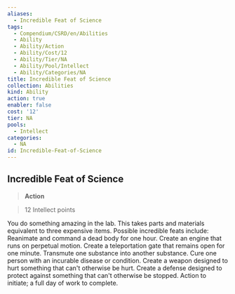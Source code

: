 ```yaml
---
aliases:
  - Incredible Feat of Science
tags:
  - Compendium/CSRD/en/Abilities
  - Ability
  - Ability/Action
  - Ability/Cost/12
  - Ability/Tier/NA
  - Ability/Pool/Intellect
  - Ability/Categories/NA
title: Incredible Feat of Science
collection: Abilities
kind: Ability
action: true
enabler: false
cost: '12'
tier: NA
pools:
  - Intellect
categories:
  - NA
id: Incredible-Feat-of-Science
---
```

## Incredible Feat of Science    
>**Action**    
>12 Intellect points  
    
You do something amazing in the lab. This takes parts and materials equivalent to three expensive items. Possible incredible feats include: Reanimate and command a dead body for one hour. Create an engine that runs on perpetual motion. Create a teleportation gate that remains open for one minute. Transmute one substance into another substance. Cure one person with an incurable disease or condition. Create a weapon designed to hurt something that can't otherwise be hurt. Create a defense designed to protect against something that can't otherwise be stopped. Action to initiate; a full day of work to complete.
